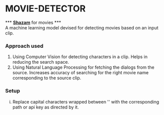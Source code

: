 # MOVIE-DETECTOR
*** <b><a href="https://www.shazam.com/apps">Shazam</a></b> for movies ***<br/>
A machine learning model devised for detecting movies based on an input clip. 
<br>
<h3>Approach used</h3>
<ol type="1">
  <li> Using Computer Vision for detecting characters in a clip. Helps in reducing the search space.
  <li> Using Natural Language Processing for fetching the dialogs from the source. Increases accuracy of searching for the right movie name corresponding to the source clip.
</ol>

<h3>Setup</h3>
<ol type="i">
  <li>Replace capital characters wrapped between '' with the corresponding path or api key as directed by it.
</ol>
